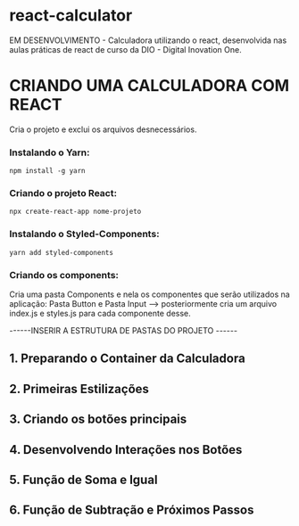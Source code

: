 # react-calculator
EM DESENVOLVIMENTO - Calculadora utilizando o react, desenvolvida nas aulas práticas de react de curso da DIO - Digital Inovation One.

# CRIANDO UMA CALCULADORA COM REACT
Cria o projeto e exclui os arquivos desnecessários.

### Instalando o Yarn:

```
npm install -g yarn
```
### Criando o projeto React:

```
npx create-react-app nome-projeto
```
### Instalando o Styled-Components:

```
yarn add styled-components
```
### Criando os components:

Cria uma pasta Components e nela os componentes que serão utilizados na aplicação: Pasta Button e Pasta Input --> posteriormente cria um arquivo index.js e styles.js para cada componente desse.

------INSERIR A ESTRUTURA DE PASTAS DO PROJETO ------

## 1. Preparando o Container da Calculadora

## 2. Primeiras Estilizações

## 3. Criando os botões principais

## 4. Desenvolvendo Interações nos Botões

## 5. Função de Soma e Igual

## 6. Função de Subtração e Próximos Passos





